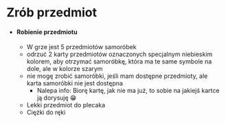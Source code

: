 # Zrób przedmiot

- #### Robienie przedmiotu
    - W grze jest 5 przedmiotów samoróbek
    - odrzuć 2 karty przedmiotów oznaczonych specjalnym niebieskim kolorem, aby otrzymać samoróbkę, która ma te same symbole na dole, ale w kolorze szarym
    - nie mogę zrobić samoróbki, jeśli mam dostępne przedmioty, ale karta samoróbki nie jest dostępna
        - Nalepa info: Biorę kartę, jak nie ma już, to sobie na jakiejś kartce ją dorysuję :grin:
    - Lekki przedmiot do plecaka
    - Ciężki do ręki